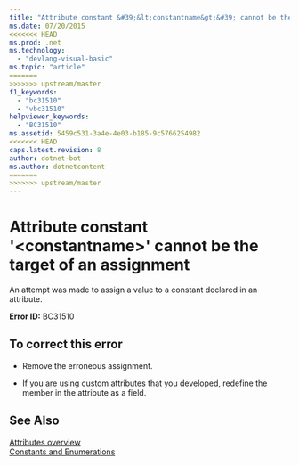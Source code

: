```yaml
---
title: "Attribute constant &#39;&lt;constantname&gt;&#39; cannot be the target of an assignment"
ms.date: 07/20/2015
<<<<<<< HEAD
ms.prod: .net
ms.technology: 
  - "devlang-visual-basic"
ms.topic: "article"
=======
>>>>>>> upstream/master
f1_keywords: 
  - "bc31510"
  - "vbc31510"
helpviewer_keywords: 
  - "BC31510"
ms.assetid: 5459c531-3a4e-4e03-b185-9c5766254982
<<<<<<< HEAD
caps.latest.revision: 8
author: dotnet-bot
ms.author: dotnetcontent
=======
>>>>>>> upstream/master
---
```

# Attribute constant &#39;&lt;constantname&gt;&#39; cannot be the target of an assignment
An attempt was made to assign a value to a constant declared in an attribute.  
  
 **Error ID:** BC31510  
  
## To correct this error  
  
-   Remove the erroneous assignment.  
  
-   If you are using custom attributes that you developed, redefine the member in the attribute as a field.  
  
## See Also  
 [Attributes overview](~/docs/visual-basic/programming-guide/concepts/attributes/index.md)  
 [Constants and Enumerations](../../visual-basic/language-reference/constants-and-enumerations.md)
